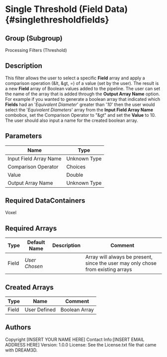 Single Threshold (Field Data) {#singlethresholdfields}
======

## Group (Subgroup) ##
Processing Filters (Threshold)

## Description ##
This filter allows the user to select a specific **Field** array and apply a comparison operation (&lt, &gt, =) of a
 value (set by the user). The result is a new **Field** array of Boolean values added to the pipeline. The user can set
 the name of the array that is added through the __Output Array Name__ option.
 For example if you wanted to generate a boolean array that indicated which **Fields** had an '_Equivalent Diameter_' greater
 than '_10_' then the user would select the '_Equivalent Diameters_' array from the __Input Field Array Name__ combobox,
 set the Comparison Operator to "&gt" and set the __Value__ to 10. The user should also input a name for the created
 boolean array.


## Parameters ##

| Name | Type |
|------|------|
| Input Field Array Name | Unknown Type |
| Comparison Operator | Choices |
| Value | Double |
| Output Array Name | Unknown Type |

## Required DataContainers ##
Voxel

## Required Arrays ##
| Type | Default Name | Description | Comment |
|------|--------------|-------------|---------|
| Field | *User Chosen* |  | Array will always be present, since the user may only chose from existing arrays |

## Created Arrays ##

| Type | Name | Comment |
|------|------|---------|
| Field | User Defined | Boolean Array |



## Authors ##

Copyright [INSERT YOUR NAME HERE]
Contact Info:[INSERT EMAIL ADDRESS HERE]
Version: 1.0.0
License: See the License.txt file that came with DREAM3D.


